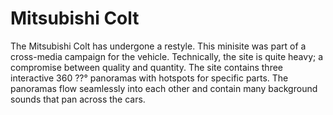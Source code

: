 <!--
  id: 2204
  slug: mitsubishi-colt
  type: fortpolio
  excerpt: <p>Lead developer for the new Colt site. A Flash site with lots of video interwoven with content. And a scrollable panoramic video with 3D sound.</p>
  categories: framework, Flash
  tags: 3D, ActionScript, video
  clients: Lukkien
  collaboration: Olaf Gremie
  prizes: 
  thumbnail: newcolt4.jpg
  image: newcolt4.jpg
  images: newcolt4.jpg, newcolt.jpg, newcolt0.jpg, newcolt1.jpg, newcolt2.jpg, newcolt3.jpg
  inCv: false
  inPortfolio: true
  dateFrom: 2008-08-01
  dateTo: 2008-10-01
-->

# Mitsubishi Colt

<p>The Mitsubishi Colt has undergone a restyle. This minisite was part of a cross-media campaign for the vehicle. Technically, the site is quite heavy; a compromise between quality and quantity. The site contains three interactive 360 ??° panoramas with hotspots for specific parts. The panoramas flow seamlessly into each other and contain many background sounds that pan across the cars.</p>